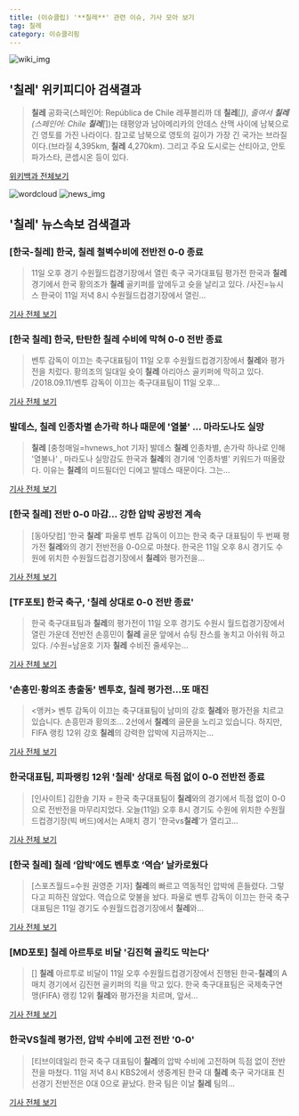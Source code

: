 ```yaml
---
title: (이슈클립) '**칠레**' 관련 이슈, 기사 모아 보기
tag: 칠레
category: 이슈클리핑
---
```

![wiki_img](https://user-images.githubusercontent.com/42597476/44503234-41136a80-a6d0-11e8-9071-6fc6418eafe4.png)
## **'**칠레**'** 위키피디아 검색결과
>**칠레** 공화국(스페인어: República de Chile 레푸블리까 데 **칠레**[*]), 줄여서 **칠레**(스페인어: Chile **칠레**[*])는 태평양과 남아메리카의 안데스 산맥 사이에 남북으로 긴 영토를 가진 나라이다. 참고로 남북으로 영토의 길이가 가장 긴 국가는 브라질이다.(브라질 4,395km, **칠레** 4,270km). 그리고 주요 도시로는 산티아고, 안토파가스타, 콘셉시온 등이 있다.

<a href="https://ko.wikipedia.org/wiki/칠레" target="_blank">위키백과 전체보기</a>

![wordcloud](https://s3.ap-northeast-2.amazonaws.com/lyrics101-wordcloud/2018-09-11-1536669661.png)
![news_img](https://user-images.githubusercontent.com/42597476/44507050-1206f400-a6e4-11e8-8d98-7ffbfebb353f.png)
## **'**칠레**'** 뉴스속보 검색결과
### [한국-**칠레**] 한국, **칠레** 철벽수비에 전반전 0-0 종료

>11일 오후 경기 수원월드컵경기장에서 열린 축구 국가대표팀 평가전 한국과 **칠레** 경기에서 한국 황의조가 **칠레** 골키퍼를 앞에두고 슛을 날리고 있다. /사진=뉴시스 한국이 11일 저녁 8시 수원월드컵경기장에서 열린...

<a href="http://moneys.mt.co.kr/news/mwView.php?no=2018091120498039457" target="_blank">기사 전체 보기</a>

### [한국 **칠레**] 한국, 탄탄한 **칠레** 수비에 막혀 0-0 전반 종료

>벤투 감독이 이끄는 축구대표팀이 11일 오후 수원월드컵경기장에서 **칠레**와 평가전을 치렀다. 황의조의 일대일 슛이 **칠레** 아리아스 골키퍼에 막히고 있다. /2018.09.11/벤투 감독이 이끄는 축구대표팀이 11일 오후...

<a href="http://sports.chosun.com/news/ntype.htm?id=201809120100096640007467&servicedate=20180911" target="_blank">기사 전체 보기</a>

### 발데스, **칠레** 인종차별 손가락 하나 때문에 '열불' ... 마라도나도 실망

>**칠레** [충청매일=hvnews_hot 기자] 발데스 **칠레** 인종차별, 손가락 하나로 인해 '열불나' , 마라도나 실망감도 한국과 **칠레**의 경기에 '인종차별' 키워드가 떠올랐다. 이유는 **칠레**의 미드필더인 디에고 발데스 때문이다. 그는...

<a href="http://www.ccdn.co.kr/news/articleView.html?idxno=540078" target="_blank">기사 전체 보기</a>

### [한국 **칠레**] 전반 0-0 마감… 강한 압박 공방전 계속

>[동아닷컴] ‘한국 **칠레**’ 파울루 벤투 감독이 이끄는 한국 축구 대표팀이 두 번째 평가전 **칠레**와의 경기 전반전을 0-0으로 마쳤다. 한국은 11일 오후 8시 경기도 수원에 위치한 수원월드컵경기장에서 **칠레**와 평가전을...

<a href="http://sports.donga.com/3/all/20180911/91939224/1" target="_blank">기사 전체 보기</a>

### [TF포토] 한국 축구, '**칠레** 상대로 0-0 전반 종료'

>한국 축구대표팀과 **칠레**의 평가전이 11일 오후 경기도 수원시 월드컵경기장에서 열린 가운데 전반전 손흥민이 **칠레** 골문 앞에서 슈팅 찬스를 놓치고 아쉬워 하고 있다. /수원=남윤호 기자 **칠레** 수비진 줄세우는...

<a href="http://news.tf.co.kr/read/photomovie/1732836.htm" target="_blank">기사 전체 보기</a>

### '손흥민·황의조 총출동' 벤투호, **칠레** 평가전…또 매진

><앵커> 벤투 감독이 이끄는 축구대표팀이 남미의 강호 **칠레**와 평가전을 치르고 있습니다. 손흥민과 황의조... 2선에서 **칠레**의 골문을 노리고 있습니다. 하지만, FIFA 랭킹 12위 강호 **칠레**의 강력한 압박에 지금까지는...

<a href="https://news.sbs.co.kr/news/endPage.do?news_id=N1004930336&plink=ORI&cooper=NAVER" target="_blank">기사 전체 보기</a>

### 한국대표팀, 피파랭킹 12위 '**칠레**' 상대로 득점 없이 0-0 전반전 종료

>[인사이트] 김한솔 기자 = 한국 축구대표팀이 **칠레**와의 경기에서 득점 없이 0-0으로 전반전을 마무리지었다. 오늘(11일) 오후 8시 경기도 수원에 위치한 수원월드컵경기장(빅 버드)에서는 A매치 경기 '한국vs**칠레**'가 열리고...

<a href="http://www.insight.co.kr/news/177932" target="_blank">기사 전체 보기</a>

### [한국 **칠레**] **칠레** ‘압박’에도 벤투호 ‘역습’ 날카로웠다

>[스포츠월드=수원 권영준 기자] **칠레**의 빠르고 역동적인 압박에 흔들렸다. 그렇다고 피하진 않았다. 역습으로 맞불을 놨다. 파울로 벤투 감독이 이끄는 한국 축구대표팀은 11일 경기도 수원월드컵경기장에서 **칠레**와...

<a href="http://www.sportsworldi.com/content/html/2018/09/11/20180911760781.html" target="_blank">기사 전체 보기</a>

### [MD포토] **칠레** 아르투로 비달 '김진혁 골킥도 막는다'

>[] **칠레** 아르투로 비달이 11일 오후 수원월드컵경기장에서 진행된 한국-**칠레**의 A매치 경기에서 김진현 골키퍼의 킥을 막고 있다. 한국 축구대표팀은 국제축구연맹(FIFA) 랭킹 12위 **칠레**와 평가전을 치르며, 앞서...

<a href="http://www.mydaily.co.kr/new_yk/html/read.php?newsid=201809112105707929&ext=na" target="_blank">기사 전체 보기</a>

### 한국VS**칠레** 평가전, 압박 수비에 고전 전반 '0-0'

>[티브이데일리 한국 축구 대표팀이 **칠레**의 압박 수비에 고전하며 득점 없이 전반전을 마쳤다. 11일 저녁 8시 KBS2에서 생중계된 한국 대 **칠레** 축구 국가대표 친선경기 전반전은 0대 0으로 끝났다. 한국 팀은 이날 **칠레** 팀의...

<a href="http://tvdaily.asiae.co.kr/read.php3?aid=15366665651394176002" target="_blank">기사 전체 보기</a>


